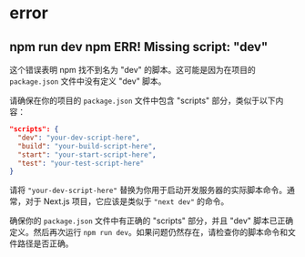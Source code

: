 # error

## npm run dev npm ERR! Missing script: "dev"

这个错误表明 npm 找不到名为 "dev" 的脚本。这可能是因为在项目的 `package.json` 文件中没有定义 "dev" 脚本。

请确保在你的项目的 `package.json` 文件中包含 "scripts" 部分，类似于以下内容：

```json
"scripts": {
  "dev": "your-dev-script-here",
  "build": "your-build-script-here",
  "start": "your-start-script-here",
  "test": "your-test-script-here"
}
```

请将 `"your-dev-script-here"` 替换为你用于启动开发服务器的实际脚本命令。通常，对于 Next.js 项目，它应该是类似于 `"next dev"` 的命令。

确保你的 `package.json` 文件中有正确的 "scripts" 部分，并且 "dev" 脚本已正确定义。然后再次运行 `npm run dev`。如果问题仍然存在，请检查你的脚本命令和文件路径是否正确。
